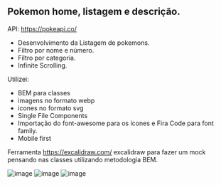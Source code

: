 ## Pokemon home, listagem e descrição.

API: https://pokeapi.co/

-  Desenvolvimento da Listagem de pokemons.
-  Filtro por nome e número.
-  Filtro por categoria.
-  Infinite Scrolling.

Utilizei:

-  BEM para classes
-  imagens no formato webp
-  icones no formato svg
-  Single File Components
-  Importação do font-awesome para os ícones e Fira Code para font family.
-  Mobile first

Ferramenta https://excalidraw.com/ excalidraw para fazer um mock pensando nas classes utilizando metodologia BEM.

![image](https://user-images.githubusercontent.com/46357854/180330074-5b1d1ee5-62e4-4eaf-a255-8da07dd66d23.png)
![image](https://user-images.githubusercontent.com/46357854/180330097-1acda76c-4af1-4422-9a67-b8f79f2d90de.png)
![image](https://user-images.githubusercontent.com/46357854/180330121-c4614ba2-744c-4c7a-95ef-4c862a03f3cc.png)
